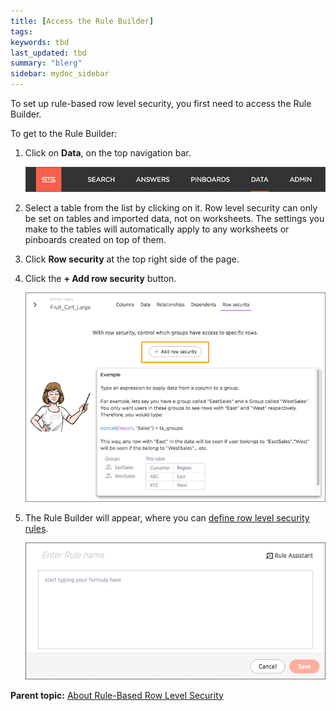 ```yaml
---
title: [Access the Rule Builder]
tags: 
keywords: tbd
last_updated: tbd
summary: "blerg"
sidebar: mydoc_sidebar
---
```

To set up rule-based row level security, you first need to access the Rule Builder.

To get to the Rule Builder:

1.   Click on **Data**, on the top navigation bar.

     ![](../../shared/conrefs/../../images/data_icon.png "Data")

2.   Select a table from the list by clicking on it. Row level security can only be set on tables and imported data, not on worksheets. The settings you make to the tables will automatically apply to any worksheets or pinboards created on top of them.
3.   Click **Row security** at the top right side of the page.
4.   Click the **+ Add row security** button.

     ![](../../images/add_row_security.png "Add row security")

5. The Rule Builder will appear, where you can [define row level security rules](define_rls_rules.html#).

     ![](../../images/rls_rule_builder.png "The Rule Builder")


**Parent topic:** [About Rule-Based Row Level Security](../../admin/data_security/new_row_level_security.html)
